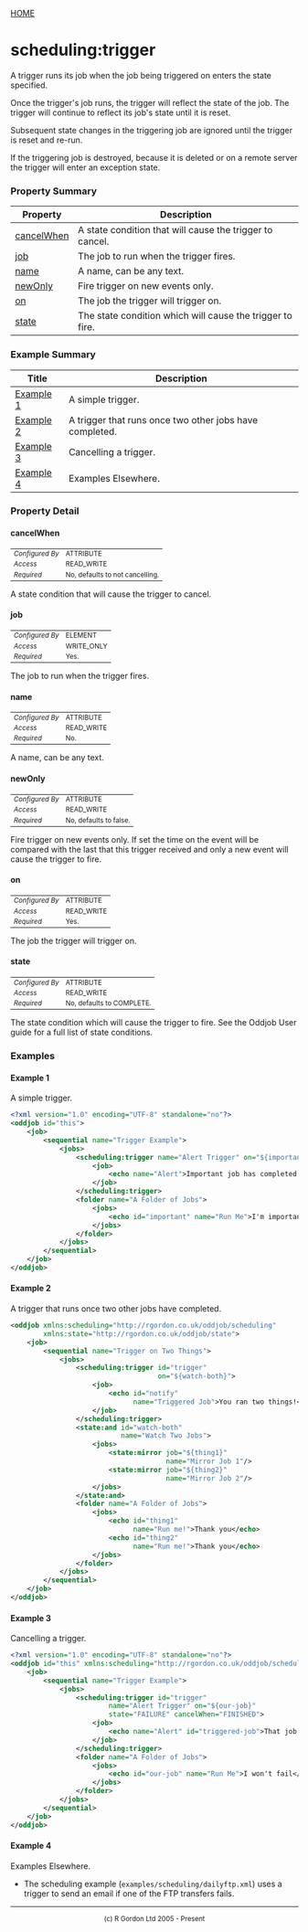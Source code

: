 [HOME](../../../README.md)
# scheduling:trigger

A trigger runs its job when the job being triggered
on enters the state specified.


Once the trigger's job runs, the trigger
will reflect the state of the job. The trigger will continue to
reflect its job's state until it is reset.

Subsequent state changes in
the triggering job are ignored until the trigger is reset and re-run.


If the triggering job is destroyed, because it is deleted or on a remote
server the trigger will enter an exception state.



### Property Summary

| Property | Description |
| -------- | ----------- |
| [cancelWhen](#propertycancelWhen) | A state condition that will cause the trigger to cancel. | 
| [job](#propertyjob) | The job to run when the trigger fires. | 
| [name](#propertyname) | A name, can be any text. | 
| [newOnly](#propertynewOnly) | Fire trigger on new events only. | 
| [on](#propertyon) | The job the trigger will trigger on. | 
| [state](#propertystate) | The state condition which will cause the trigger to fire. | 


### Example Summary

| Title | Description |
| ----- | ----------- |
| [Example 1](#example1) | A simple trigger. |
| [Example 2](#example2) | A trigger that runs once two other jobs have completed. |
| [Example 3](#example3) | Cancelling a trigger. |
| [Example 4](#example4) | Examples Elsewhere. |


### Property Detail
#### cancelWhen <a name="propertycancelWhen"></a>

<table style='font-size:smaller'>
      <tr><td><i>Configured By</i></td><td>ATTRIBUTE</td></tr>
      <tr><td><i>Access</i></td><td>READ_WRITE</td></tr>
      <tr><td><i>Required</i></td><td>No, defaults to not cancelling.</td></tr>
</table>

A state condition that will cause the trigger
to cancel.

#### job <a name="propertyjob"></a>

<table style='font-size:smaller'>
      <tr><td><i>Configured By</i></td><td>ELEMENT</td></tr>
      <tr><td><i>Access</i></td><td>WRITE_ONLY</td></tr>
      <tr><td><i>Required</i></td><td>Yes.</td></tr>
</table>

The job to run when the trigger fires.

#### name <a name="propertyname"></a>

<table style='font-size:smaller'>
      <tr><td><i>Configured By</i></td><td>ATTRIBUTE</td></tr>
      <tr><td><i>Access</i></td><td>READ_WRITE</td></tr>
      <tr><td><i>Required</i></td><td>No.</td></tr>
</table>

A name, can be any text.

#### newOnly <a name="propertynewOnly"></a>

<table style='font-size:smaller'>
      <tr><td><i>Configured By</i></td><td>ATTRIBUTE</td></tr>
      <tr><td><i>Access</i></td><td>READ_WRITE</td></tr>
      <tr><td><i>Required</i></td><td>No, defaults to false.</td></tr>
</table>

Fire trigger on new events only. If set the time on
the event will be compared with the last that this trigger received and
only a new event will cause the trigger to fire.

#### on <a name="propertyon"></a>

<table style='font-size:smaller'>
      <tr><td><i>Configured By</i></td><td>ATTRIBUTE</td></tr>
      <tr><td><i>Access</i></td><td>READ_WRITE</td></tr>
      <tr><td><i>Required</i></td><td>Yes.</td></tr>
</table>

The job the trigger will trigger on.

#### state <a name="propertystate"></a>

<table style='font-size:smaller'>
      <tr><td><i>Configured By</i></td><td>ATTRIBUTE</td></tr>
      <tr><td><i>Access</i></td><td>READ_WRITE</td></tr>
      <tr><td><i>Required</i></td><td>No, defaults to COMPLETE.</td></tr>
</table>

The state condition which will cause the trigger
to fire. See the Oddjob User guide for a full list of state
conditions.


### Examples
#### Example 1 <a name="example1"></a>

A simple trigger.

```xml
<?xml version="1.0" encoding="UTF-8" standalone="no"?>
<oddjob id="this">
    <job>
        <sequential name="Trigger Example">
            <jobs>
                <scheduling:trigger name="Alert Trigger" on="${important}" xmlns:scheduling="http://rgordon.co.uk/oddjob/scheduling">
                    <job>
                        <echo name="Alert">Important job has completed!</echo>
                    </job>
                </scheduling:trigger>
                <folder name="A Folder of Jobs">
                    <jobs>
                        <echo id="important" name="Run Me">I'm important</echo>
                    </jobs>
                </folder>
            </jobs>
        </sequential>
    </job>
</oddjob>

```


#### Example 2 <a name="example2"></a>

A trigger that runs once two other jobs have completed.

```xml
<oddjob xmlns:scheduling="http://rgordon.co.uk/oddjob/scheduling"
        xmlns:state="http://rgordon.co.uk/oddjob/state">
    <job>
        <sequential name="Trigger on Two Things">
            <jobs>
                <scheduling:trigger id="trigger"
                                    on="${watch-both}">
                    <job>
                        <echo id="notify"
                              name="Triggered Job">You ran two things!</echo>
                    </job>
                </scheduling:trigger>
                <state:and id="watch-both"
                           name="Watch Two Jobs">
                    <jobs>
                        <state:mirror job="${thing1}"
                                      name="Mirror Job 1"/>
                        <state:mirror job="${thing2}"
                                      name="Mirror Job 2"/>
                    </jobs>
                </state:and>
                <folder name="A Folder of Jobs">
                    <jobs>
                        <echo id="thing1"
                              name="Run me!">Thank you</echo>
                        <echo id="thing2"
                              name="Run me!">Thank you</echo>
                    </jobs>
                </folder>
            </jobs>
        </sequential>
    </job>
</oddjob>

```


#### Example 3 <a name="example3"></a>

Cancelling a trigger.

```xml
<?xml version="1.0" encoding="UTF-8" standalone="no"?>
<oddjob id="this" xmlns:scheduling="http://rgordon.co.uk/oddjob/scheduling">
    <job>
        <sequential name="Trigger Example">
            <jobs>
                <scheduling:trigger id="trigger" 
                		name="Alert Trigger" on="${our-job}"
                		state="FAILURE" cancelWhen="FINISHED">
                    <job>
                        <echo name="Alert" id="triggered-job">That job shouldn't fail!</echo>
                    </job>
                </scheduling:trigger>
                <folder name="A Folder of Jobs">
                    <jobs>
                        <echo id="our-job" name="Run Me">I won't fail</echo>
                    </jobs>
                </folder>
            </jobs>
        </sequential>
    </job>
</oddjob>

```


#### Example 4 <a name="example4"></a>

Examples Elsewhere.

- The scheduling example (<code>examples/scheduling/dailyftp.xml</code>) uses a trigger to send an email if one of the FTP transfers fails.



-----------------------

<div style='font-size: smaller; text-align: center;'>(c) R Gordon Ltd 2005 - Present</div>
